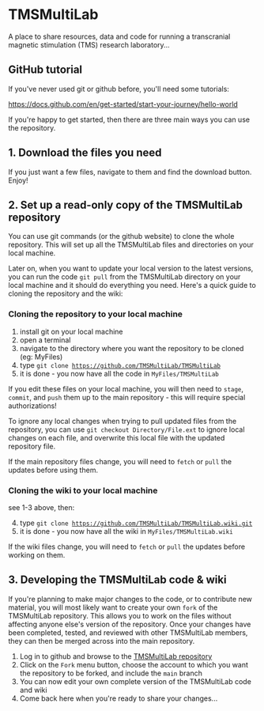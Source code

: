 # TMSMultiLab
A place to share resources, data and code for running a transcranial magnetic stimulation (TMS) research laboratory...

## GitHub tutorial
If you've never used git or github before, you'll need some tutorials:

https://docs.github.com/en/get-started/start-your-journey/hello-world

If you're happy to get started, then there are three main ways you can use the repository.

## 1. Download the files you need
If you just want a few files, navigate to them and find the download button. Enjoy!

## 2. Set up a read-only copy of the TMSMultiLab repository
You can use git commands (or the github website) to clone the whole repository. This will set up all the TMSMultiLab files and directories on your local machine.

Later on, when you want to update your local version to the latest versions, you can run the code <code>git pull</code> from the TMSMultiLab directory on your local machine and it should do everything you need. Here's a quick guide to cloning the repository and the wiki:

### Cloning the repository to your local machine

1. install git on your local machine
2. open a terminal
3. navigate to the directory where you want the repository to be cloned (eg: MyFiles)
4. type <code>git clone  https://github.com/TMSMultiLab/TMSMultiLab</code>
5. it is done - you now have all the code in <code>MyFiles/TMSMultiLab</code>

If you edit these files on your local machine, you will then need to <code>stage</code>, <code>commit</code>, and <code>push</code> them up to the main repository - this will require special authorizations!

To ignore any local changes when trying to pull updated files from the repository, you can use <code>git checkout Directory/File.ext</code> to ignore local changes on each file, and overwrite this local file with the updated repository file.

If the main repository files change, you will need to <code>fetch</code> or <code>pull</code> the updates before using them.

### Cloning the wiki to your local machine
see 1-3 above, then:

4. type <code>git clone https://github.com/TMSMultiLab/TMSMultiLab.wiki.git</code>
5. it is done - you now have all the wiki in <code>MyFiles/TMSMultiLab.wiki</code>

If the wiki files change, you will need to <code>fetch</code> or <code>pull</code> the updates before working on them.

## 3. Developing the TMSMultiLab code & wiki
If you're planning to make major changes to the code, or to contribute new material, you will most likely want to create your own <code>fork</code> of the TMSMultiLab repository. This allows you to work on the files without affecting anyone else's version of the repository. Once your changes have been completed, tested, and reviewed with other TMSMultiLab members, they can then be merged across into the main repository.

1. Log in to github and browse to the [TMSMultiLab repository](https://github.com/TMSMultiLab/TMSMultiLab)
2. Click on the <code>Fork</code> menu button, choose the account to which you want the repository to be forked, and include the <code>main</code> branch
3. You can now edit your own complete version of the TMSMultiLab code and wiki
4. Come back here when you're ready to share your changes...
